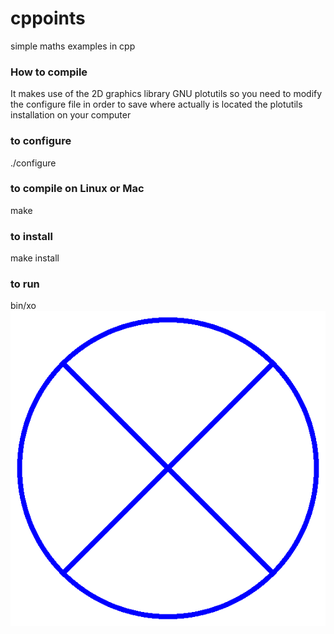 # cppoints
simple maths examples in cpp
### How to compile
It makes use of the 2D graphics library GNU plotutils
so you need to modify the configure file in order to
save where actually is located the plotutils installation
on your computer
### to configure
  ./configure
### to compile on Linux or Mac 
  make
### to install
  make install
### to run
  bin/xo
![xo image](xo.png)
